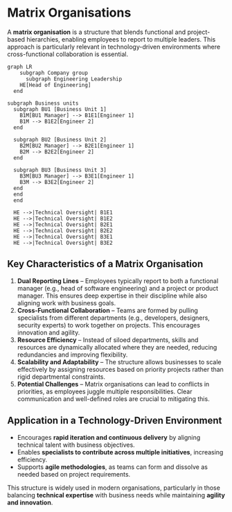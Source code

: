 # Matrix Organisations

A **matrix organisation** is a structure that blends functional and project-based hierarchies, enabling employees to report to multiple leaders. This approach is particularly relevant in technology-driven environments where cross-functional collaboration is essential.

```mermaid
graph LR
    subgraph Company group
      subgraph Engineering Leadership
    HE[Head of Engineering]
  end

subgraph Business units
  subgraph BU1 [Business Unit 1]
    B1M[BU1 Manager] --> B1E1[Engineer 1]
    B1M --> B1E2[Engineer 2]
  end

  subgraph BU2 [Business Unit 2]
    B2M[BU2 Manager] --> B2E1[Engineer 1]
    B2M --> B2E2[Engineer 2]
  end

  subgraph BU3 [Business Unit 3]
    B3M[BU3 Manager] --> B3E1[Engineer 1]
    B3M --> B3E2[Engineer 2]
  end
  end
  end

  HE -->|Technical Oversight| B1E1
  HE -->|Technical Oversight| B1E2
  HE -->|Technical Oversight| B2E1
  HE -->|Technical Oversight| B2E2
  HE -->|Technical Oversight| B3E1
  HE -->|Technical Oversight| B3E2
```

## Key Characteristics of a Matrix Organisation

1. **Dual Reporting Lines** – Employees typically report to both a functional manager (e.g., head of software engineering) and a project or product manager. This ensures deep expertise in their discipline while also aligning work with business goals.
2. **Cross-Functional Collaboration** – Teams are formed by pulling specialists from different departments (e.g., developers, designers, security experts) to work together on projects. This encourages innovation and agility.
3. **Resource Efficiency** – Instead of siloed departments, skills and resources are dynamically allocated where they are needed, reducing redundancies and improving flexibility.
4. **Scalability and Adaptability** – The structure allows businesses to scale effectively by assigning resources based on priority projects rather than rigid departmental constraints.
5. **Potential Challenges** – Matrix organisations can lead to conflicts in priorities, as employees juggle multiple responsibilities. Clear communication and well-defined roles are crucial to mitigating this.

## Application in a Technology-Driven Environment

- Encourages **rapid iteration and continuous delivery** by aligning technical talent with business objectives.
- Enables **specialists to contribute across multiple initiatives**, increasing efficiency.
- Supports **agile methodologies**, as teams can form and dissolve as needed based on project requirements.

This structure is widely used in modern organisations, particularly in those balancing **technical expertise** with business needs while maintaining **agility and innovation**.
